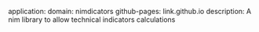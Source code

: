 application:
  domain: nimdicators
  github-pages: link.github.io
  description: A nim library to allow technical indicators calculations